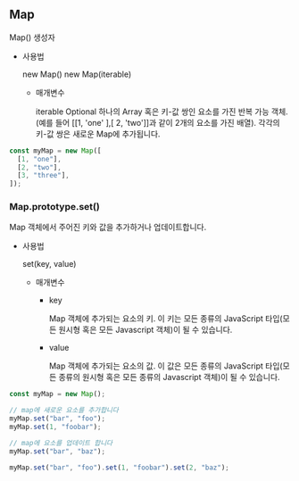 ## Map

Map() 생성자

- 사용법

  new Map()
  new Map(iterable)

  - 매개변수

    iterable Optional
    하나의 Array 혹은 키-값 쌍인 요소를 가진 반복 가능 객체. (예를 들어 [[1, 'one' ],[ 2, 'two']]과 같이 2개의 요소를 가진 배열). 각각의 키-값 쌍은 새로운 Map에 추가됩니다.

```jsx
const myMap = new Map([
  [1, "one"],
  [2, "two"],
  [3, "three"],
]);
```

### Map.prototype.set()

Map 객체에서 주어진 키와 값을 추가하거나 업데이트합니다.

- 사용법

  set(key, value)

  - 매개변수

    - key

      Map 객체에 추가되는 요소의 키. 이 키는 모든 종류의 JavaScript 타입(모든 원시형 혹은 모든 Javascript 객체)이 될 수 있습니다.

    - value

      Map 객체에 추가되는 요소의 값. 이 값은 모든 종류의 JavaScript 타입(모든 종류의 원시형 혹은 모든 종류의 Javascript 객체)이 될 수 있습니다.

```jsx
const myMap = new Map();

// map에 새로운 요소를 추가합니다
myMap.set("bar", "foo");
myMap.set(1, "foobar");

// map에 요소를 업데이트 합니다
myMap.set("bar", "baz");
```

```jsx
myMap.set("bar", "foo").set(1, "foobar").set(2, "baz");
```
